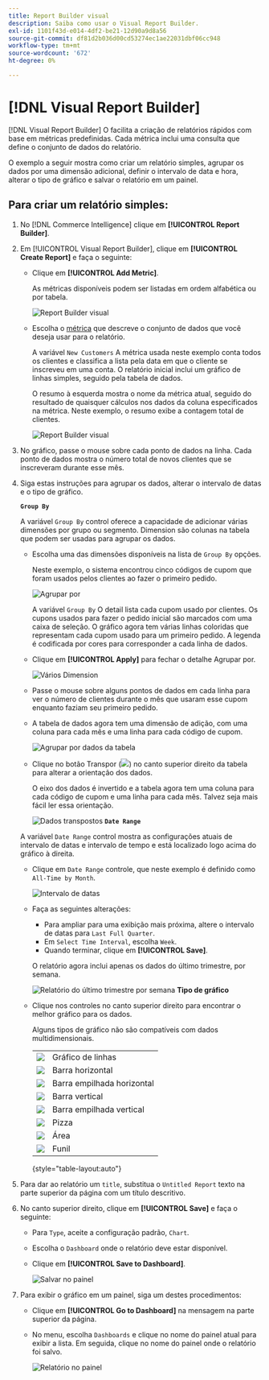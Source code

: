 ```yaml
---
title: Report Builder visual
description: Saiba como usar o Visual Report Builder.
exl-id: 1101f43d-e014-4df2-be21-12d90a9d8a56
source-git-commit: df81d2b036d00cd53274ec1ae22031dbf06cc948
workflow-type: tm+mt
source-wordcount: '672'
ht-degree: 0%

---
```


# [!DNL Visual Report Builder]

[!DNL Visual Report Builder] O facilita a criação de relatórios rápidos com base em métricas predefinidas. Cada métrica inclui uma consulta que define o conjunto de dados do relatório.

O exemplo a seguir mostra como criar um relatório simples, agrupar os dados por uma dimensão adicional, definir o intervalo de data e hora, alterar o tipo de gráfico e salvar o relatório em um painel.

## Para criar um relatório simples:

1. No [!DNL Commerce Intelligence] clique em **[!UICONTROL Report Builder]**.

1. Em [!UICONTROL Visual Report Builder], clique em **[!UICONTROL Create Report]** e faça o seguinte:

   * Clique em **[!UICONTROL Add Metric]**.

      As métricas disponíveis podem ser listadas em ordem alfabética ou por tabela.

      ![Report Builder visual](../../assets/magento-bi-visual-report-builder-add-metric.png)

   * Escolha o [métrica](../../data-user/reports/ess-manage-data-metrics.md) que descreve o conjunto de dados que você deseja usar para o relatório.

      A variável `New Customers` A métrica usada neste exemplo conta todos os clientes e classifica a lista pela data em que o cliente se inscreveu em uma conta. O relatório inicial inclui um gráfico de linhas simples, seguido pela tabela de dados.

      O resumo à esquerda mostra o nome da métrica atual, seguido do resultado de quaisquer cálculos nos dados da coluna especificados na métrica. Neste exemplo, o resumo exibe a contagem total de clientes.

      ![Report Builder visual](../../assets/magento-bi-report-builder-untitled.png)

1. No gráfico, passe o mouse sobre cada ponto de dados na linha. Cada ponto de dados mostra o número total de novos clientes que se inscreveram durante esse mês.

1. Siga estas instruções para agrupar os dados, alterar o intervalo de datas e o tipo de gráfico.

   **`Group By`**

   A variável `Group By` control oferece a capacidade de adicionar várias dimensões por grupo ou segmento. Dimension são colunas na tabela que podem ser usadas para agrupar os dados.

   * Escolha uma das dimensões disponíveis na lista de `Group By` opções.

      Neste exemplo, o sistema encontrou cinco códigos de cupom que foram usados pelos clientes ao fazer o primeiro pedido.

      ![Agrupar por](../../assets/magento-bi-report-builder-group-by-dimensions.png)

      A variável `Group By` O detail lista cada cupom usado por clientes. Os cupons usados para fazer o pedido inicial são marcados com uma caixa de seleção. O gráfico agora tem várias linhas coloridas que representam cada cupom usado para um primeiro pedido. A legenda é codificada por cores para corresponder a cada linha de dados.

   * Clique em **[!UICONTROL Apply]** para fechar o detalhe Agrupar por.

      ![Vários Dimension](../../assets/magento-bi-report-builder-group-by-dimension-detail.png)

   * Passe o mouse sobre alguns pontos de dados em cada linha para ver o número de clientes durante o mês que usaram esse cupom enquanto faziam seu primeiro pedido.

   * A tabela de dados agora tem uma dimensão de adição, com uma coluna para cada mês e uma linha para cada código de cupom.

      ![Agrupar por dados da tabela](../../assets/magento-bi-report-builder-group-by-table-data.png)

   * Clique no botão Transpor (![](../../assets/magento-bi-btn-transpose.png)) no canto superior direito da tabela para alterar a orientação dos dados.

      O eixo dos dados é invertido e a tabela agora tem uma coluna para cada código de cupom e uma linha para cada mês. Talvez seja mais fácil ler essa orientação.

      ![Dados transpostos](../../assets/magento-bi-report-builder-group-by-table-data-transposed.png)
   **`Date Range`**

   A variável `Date Range` control mostra as configurações atuais de intervalo de datas e intervalo de tempo e está localizado logo acima do gráfico à direita.

   * Clique em `Date Range` controle, que neste exemplo é definido como `All-Time by Month`.

      ![Intervalo de datas](../../assets/magento-bi-report-builder-date-range.png)

   * Faça as seguintes alterações:

      * Para ampliar para uma exibição mais próxima, altere o intervalo de datas para `Last Full Quarter`.
      * Em `Select Time Interval`, escolha `Week`.
      * Quando terminar, clique em **[!UICONTROL Save]**.

      O relatório agora inclui apenas os dados do último trimestre, por semana.

      ![Relatório do último trimestre por semana](../../assets/magento-bi-report-builder-date-range-quarter-by-week-chart.png)
   **Tipo de gráfico**

   * Clique nos controles no canto superior direito para encontrar o melhor gráfico para os dados.

      Alguns tipos de gráfico não são compatíveis com dados multidimensionais.

      |  |  |
      |-----|-----|
      | ![](../../assets/magento-bi-btn-chart-line.png) | Gráfico de linhas |
      | ![](../../assets/magento-bi-btn-chart-horz-bar.png) | Barra horizontal |
      | ![](../../assets/magento-bi-btn-chart-horz-stacked-bar.png) | Barra empilhada horizontal |
      | ![](../../assets/magento-bi-btn-chart-vert-bar.png) | Barra vertical |
      | ![](../../assets/magento-bi-btn-chart-vert-stacked-bar.png) | Barra empilhada vertical |
      | ![](../../assets/magento-bi-btn-chart-pie.png) | Pizza |
      | ![](../../assets/magento-bi-btn-chart-area.png) | Área |
      | ![](../../assets/magento-bi-btn-chart-funnel.png) | Funil |

      {style="table-layout:auto"}




1. Para dar ao relatório um `title`, substitua o `Untitled Report` texto na parte superior da página com um título descritivo.

1. No canto superior direito, clique em **[!UICONTROL Save]** e faça o seguinte:

   * Para `Type`, aceite a configuração padrão, `Chart`.

   * Escolha o `Dashboard` onde o relatório deve estar disponível.

   * Clique em **[!UICONTROL Save to Dashboard]**.

      ![Salvar no painel](../../assets/magento-bi-report-builder-save-to-dashboard.png)

1. Para exibir o gráfico em um painel, siga um destes procedimentos:

   * Clique em **[!UICONTROL Go to Dashboard]** na mensagem na parte superior da página.

   * No menu, escolha `Dashboards` e clique no nome do painel atual para exibir a lista. Em seguida, clique no nome do painel onde o relatório foi salvo.

      ![Relatório no painel](../../assets/magento-bi-report-builder-my-dashboard.png)
